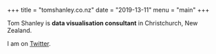 +++
title = "tomshanley.co.nz"
date = "2019-13-11"
menu = "main"
+++

Tom Shanley is **data visualisation consultant** in Christchurch, New Zealand.

I am on [Twitter](https://twitter.com/tomshanleynz).